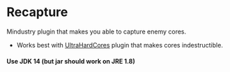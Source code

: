 # Recapture
Mindustry plugin that makes you able to capture enemy cores.

* Works best with [UltraHardCores](https://github.com/Slava0135/UltraHardCores) plugin that makes cores indestructible.

#### Use JDK 14 (but jar should work on JRE 1.8)
